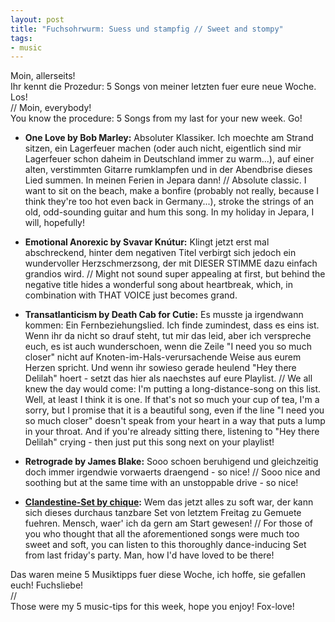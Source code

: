 ```yaml
---
layout: post
title: "Fuchsohrwurm: Suess und stampfig // Sweet and stompy"
tags:
- music
---
```


Moin, allerseits!  
Ihr kennt die Prozedur: 5 Songs von meiner letzten fuer eure neue Woche. Los!  
//
Moin, everybody!  
You know the procedure: 5 Songs from my last for your new week. Go!  

* **One Love by Bob Marley:** Absoluter Klassiker. Ich moechte am Strand sitzen, ein Lagerfeuer machen (oder auch nicht, eigentlich sind mir Lagerfeuer schon daheim in Deutschland immer zu warm...), auf einer alten, verstimmten Gitarre rumklampfen und in der Abendbrise dieses Lied summen. In meinen Ferien in Jepara dann! // Absolute classic. I want to sit on the beach, make a bonfire (probably not really, because I think they're too hot even back in Germany...), stroke the strings of an old, odd-sounding guitar and hum this song. In my holiday in Jepara, I will, hopefully!  

* **Emotional Anorexic by Svavar Knútur:** Klingt jetzt erst mal abschreckend, hinter dem negativen Titel verbirgt sich jedoch ein wundervoller Herzschmerzsong, der mit DIESER STIMME dazu einfach grandios wird. // Might not sound super appealing at first, but behind the negative title hides a wonderful song about heartbreak, which, in combination with THAT VOICE just becomes grand.  

* **Transatlanticism by Death Cab for Cutie:** Es musste ja irgendwann kommen: Ein Fernbeziehungslied. Ich finde zumindest, dass es eins ist. Wenn ihr da nicht so drauf steht, tut mir das leid, aber ich verspreche euch, es ist auch wunderschoen, wenn die Zeile "I need you so much closer" nicht auf Knoten-im-Hals-verursachende Weise aus eurem Herzen spricht. Und wenn ihr sowieso gerade heulend "Hey there Delilah" hoert - setzt das hier als naechstes auf eure Playlist. // We all knew the day would come: I'm putting a long-distance-song on this list. Well, at least I think it is one. If that's not so much your cup of tea, I'm a sorry, but I promise that it is a beautiful song, even if the line "I need you so much closer" doesn't speak from your heart in a way that puts a lump in your throat. And if you're already sitting there, listening to "Hey there Delilah" crying - then just put this song next on your playlist!  

* **Retrograde by James Blake:** Sooo schoen beruhigend und gleichzeitig doch immer irgendwie vorwaerts draengend - so nice! // Sooo nice and soothing but at the same time with an unstoppable drive - so nice!  

* **[Clandestine-Set by chique](https://soundcloud.com/chique-chique/clandestine-vanguarde-karlsruhe):** Wem das jetzt alles zu soft war, der kann sich dieses durchaus tanzbare Set von letztem Freitag zu Gemuete fuehren. Mensch, waer' ich da gern am Start gewesen! // For those of you who thought that all the aforementioned songs were much too sweet and soft, you can listen to this thoroughly dance-inducing Set from last friday's party. Man, how I'd have loved to be there!  

Das waren meine 5 Musiktipps fuer diese Woche, ich hoffe, sie gefallen euch! Fuchsliebe!  
//  
Those were my 5 music-tips for this week, hope you enjoy! Fox-love!
